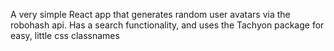 A very simple React app that generates random user avatars via the robohash api. 
Has a search functionality, and uses the Tachyon package for easy, little css classnames